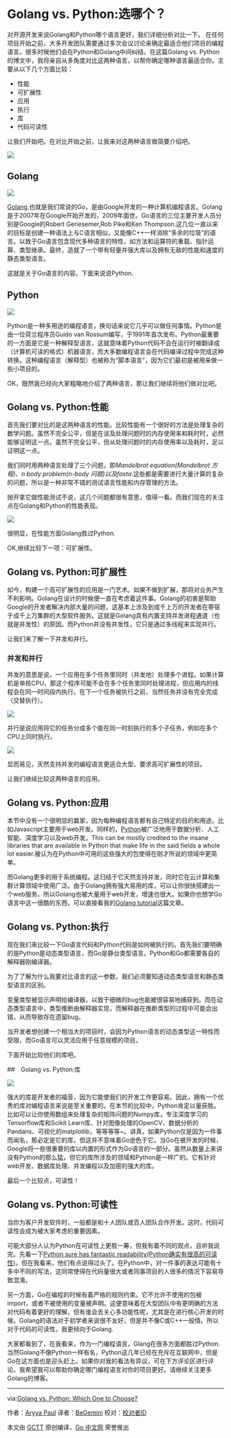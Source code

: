 # Golang vs. Python:选哪个？

对开源开发来说Golang和Python哪个语言更好，我们详细分析对比一下。
在任何项目开始之前，大多开发团队需要通过多次会议讨论来确定最适合他们项目的编程语言。很多时候他们会在Python和Golang中间纠结。在这篇Golang vs. Python的博文中，我将亲自从多角度对比这两种语言，以帮你确定哪种语言最适合你。主要从以下几个方面比较：

- 性能
- 可扩展性
- 应用
- 执行
- 库
- 代码可读性

让我们开始吧。在对比开始之前，让我来对这两种语言做简要介绍吧。

[![](https://i.ytimg.com/vi/I6f0g0xfuF8/maxresdefault.jpg)](https://www.youtube.com/watch?v=I6f0g0xfuF8 "Go vs Python Comparison | Which Language You Should Learn In 2018? | Edureka")

## Golang

![](https://d1jnx9ba8s6j9r.cloudfront.net/blog/wp-content/uploads/2018/09/Golang-Logo-Golang-Tutorial-Edureka-250x300.jpg)

[Golang](https://www.edureka.co/blog/golang-tutorial "Golang"),也就是我们常说的Go，是由Google开发的一种计算机编程语言。Golang是于2007年在Google开始开发的，2009年面世。Go语言的三位主要开发人员分别是Google的Robert Geriesemer,Rob Pike和Ken Thompson.这几位一直以来的目标是创建一种语法上与C语言相似，又能像C++一样消除“多余的垃圾”的语言。以致于Go语言包含现代多种语言的特性，如方法和运算符的重载、指针运算、类型继承。最终，造就了一个带有轻量并强大库以及拥有无敌的性能和速度的静态类型语言。

这就是关于Go语言的内容。下面来说说Python.

## Python

![](https://d1jnx9ba8s6j9r.cloudfront.net/blog/wp-content/uploads/2018/09/Python-Logo-Golang-vs-Python-Edureka-215x300.png)

Python是一种多用途的编程语言，换句话来说它几乎可以做任何事情。Python是由一位荷兰程序员Guido van Rossum编写，于1991年首次发布。Python最重要的一方面是它是一种解释型语言，这就意味着Python代码不会在运行时被翻译成（计算机可读的格式）机器语言，而大多数编程语言会在代码编译过程中完成这种转换。这种编程语言（解释型）也被称为“脚本语言”，因为它们最初是被用来做一些小项目的。

OK，既然我已经向大家粗略地介绍了两种语言，那让我们继续将他们做对比吧。

## Golang vs. Python:性能

首先我们要对比的是这两种语言的性能。比较性能有一个很好的方法是处理复杂的数学问题。虽然不完全公平，但是在谈及处理问题时的内存使用率和耗时时，必然能够证明这一点。虽然不完全公平，但从处理问题时的内存使用率以及耗时，足以证明这一点。

我们同时用两种语言处理了三个问题，即*Mandelbrot equation(Mandelbrot 方程)*、*n body problem(n-body 问题)*以及*fasta*.这些都是需要进行大量计算的复杂的问题，所以是一种非常不错的测试语言性能和内存管理的方法。

抛开拿它做性能测试不说，这几个问题都很有意思，值得一看。而我们现在的关注点在Golang和Python的性能表现。

![](https://d1jnx9ba8s6j9r.cloudfront.net/blog/wp-content/uploads/2018/09/Performance-Golang-vs-Python-Edureka-1.png)

很明显，在性能方面Golang胜过Python.

OK,继续比较下一项：可扩展性。

## Golang vs. Python:可扩展性

如今，构建一个高可扩展性的应用是一门艺术。如果不做到扩展，那将对业务产生不利影响。Golang在设计的时候便一直在考虑着这件事。Golang的初衷是帮助Google的开发者解决内部大量的问题，这基本上涉及到成千上万的开发者在寄宿于成千上万集群的大型软件服务。这就是Golang具有内置支持并发进程通道（也就是并发性）的原因。而Python并没有并发性，它只是通过多线程来实现并行。

让我们来了解一下并发和并行。

### 并发和并行

并发的意思是说，一个应用在多个任务里同时（并发地）处理多个进程。如果计算机是单核CPU，那这个程序可能不会在多个任务里同时处理进程，但应用内的线程会在同一时间段内执行。在下一个任务被执行之前，当然任务并没有完全完成（交替执行）。

![](https://d1jnx9ba8s6j9r.cloudfront.net/blog/wp-content/uploads/2018/09/Concurrency-Golang-vs-Python-Edureka-250x300.png)

并行是说应用将它的任务分成多个能在同一时刻执行的多个子任务，例如在多个CPU上同时执行。

![](https://d1jnx9ba8s6j9r.cloudfront.net/blog/wp-content/uploads/2018/09/Parallelism-Golang-vs-Python-Edureka-254x300.png)

显而易见，天然支持并发的编程语言更适合大型、要求高可扩展性的项目。

让我们继续比较这两种语言的应用。

## Golang vs. Python:应用

本节中没有一个很明显的赢家，因为每种编程语言都有自己特定的目的和用途。比如Javascript主要用于web开发。同样的，[Python](https://www.edureka.co/blog/python-tutorial/)被广泛地用于数据分析、人工智能、深度学习以及web开发。This can be mostly credited to the insane libraries that are available in Python that make life in the said fields a whole lot easier.被认为在Python中可用的这些强大的包使得在刚才所说的领域中更简单。

而Golang更多的用于系统编程。这归结于它天然支持并发，同时它在云计算和集群计算领域中使用广泛。由于Golang拥有强大易用的库，可以让你很快搭建出一个web服务，所以Golang也被大量用于web开发，增速也很大。如果你也想学Go语言中这一很酷的东西，可以直接看我的[Golang tutorial](https://dzone.com/articles/golang-tutorial-learn-golang-by-examples)这篇文章。

## Golang vs. Python:执行

现在我们来比较一下Go语言代码和Python代码是如何被执行的。首先我们要明确的是Python是动态类型语言，而Go是静台类型语言。Python和Go都需要各自的解释器刚编译器。

为了了解为什么我要对比语言的这一参数，我们必须要知道动态类型语言和静态类型语言的区别。

变量类型被显示声明给编译器，以致于细微的bug也能被很容易地捕获到。而在动态类型语言中，类型推断由解释器实现，而解释器在推断类型的过程中可能会出错，从而导致存在遗留bug。

当开发者想创建一个相当大的项目时，会因为Python语言的动态类型这一特性而受限，而Go语言可以灵活应用于任意规模的项目。

下面开始比较他们的库吧。

##　Golang vs. Python:库

![](https://d1jnx9ba8s6j9r.cloudfront.net/blog/wp-content/uploads/2018/09/Libraries-Golang-vs-Python-Edureka-342x300.png)

强大的库是开发者的福音，因为它能使我们的开发工作更容易。因此，拥有一个优秀的库对编程语言来说是至关重要的。在本节的比较中，Python肯定以量获胜。比如可以让你使用数组来处理复杂的矩阵问题的Numpy库，专注深度学习的Tensorflow库和Scikit Learn库、针对图像处理的OpenCV、数据分析的Pandans、可视化的matplotlib，等等等等~。讲真，如果Python仅是因为一件事而闻名，那必定是它的库。但这并不意味着Go逊色于它。当Go在被开发的时候，Google将一些很重要的库以内置的形式作为Go语言的一部分。虽然从数量上来讲没有Python的那么猛，但它的库所涉及的领域和Python是一样广的。它有针对web开发、数据库处理、并发编程以及加密的强大的库。

最后一个比较点，可读性！

## Golang vs. Python:可读性

当你为客户开发软件时，一般都是和十人团队或百人团队合作开发。这时，代码可读性会成为被大家考虑的重要因素。

可能大部分人认为Python在可读性上更胜一筹，但我有着不同的观点，且听我说完。先看一下[Python sure has fantastic readability(Python确实有很高的可读性)](https://dzone.com/refcardz/core-python)，但在我看来，他们有点说得过头了。在Python中，对一件事的表达可能有十多中不同的写法，这同常使得在代码量很大或者同事项目的人很多的情况下容易导致混淆。

另一方面，Go在编程的时候有着严格的规则约束。它不允许不使用的包被import，或者不被使用的变量被声明。这便意味着在大型团队中有更明确的方法对代码有着更好的理解，但有谁会去关心多功能性呢，尤其是在进行核心开发的时候。Golang的语法对于初学者来说很不友好，但是并不像C或C++一般情。所以对于代码的可读性，我更倾向于Golang.

大家都看到了，在我看来，作为一门编程语言，Glang在很多方面都胜过Python.当然Golang不像Python一样有名，Python这几年已经在充斥在互联网中，但是Go在这方面也是迎头赶上。如果你对我的看法有异议，可在下方评论区进行评论。我希望我可以帮助你确定哪门编程语言对你的项目更好。请继续关注更多Golang的博客。

---

via:[Golang vs. Python: Which One to Choose?](https://dzone.com/articles/golang-vs-python-which-one-to-choose?fromrel=true)

作者：[Aryya Paul](https://dzone.com/users/3510559/aryya-paul.html)
译者：[BeGemini](https://github.com/BeGemini)
校对：[校对者ID](https://github.com/校对者ID)

本文由 [GCTT](https://github.com/studygolang/GCTT) 原创编译，[Go 中文网](https://studygolang.com/) 荣誉推出